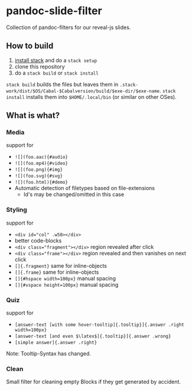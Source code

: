 # pandoc-slide-filter

Collection of pandoc-filters for our reveal-js slides.

## How to build

1. [install stack](https://haskell-lang.org/get-started) and do a `stack setup`
2. clone this repository
3. do a `stack build` or `stack install`

`stack build` builds the files but leaves them in `.stack-work/dist/$OS/Cabal-$Cabalversion/build/$exe-dir/$exe-name`.
`stack install` installs them into `$HOME/.local/bin` (or similar on other OSes).

## What is what?

### Media

support for

- `![](foo.aac){#audio}`
- `![](foo.mp4){#video}`
- `![](foo.png){#img}`
- `![](foo.svg){#svg}`
- `![](foo.html){#demo}`
- Automatic detection of filetypes based on file-extensions
  - Id's may be changed/omitted in this case

### Styling

support for

- `<div id="col" .w50></div>`
- better code-blocks
- `<div class="fragment"></div>` region revealed after click
- `<div class="frame"></div>` region revealed and then vanishes on next click
- `[]{.fragment}` same for inline-objects
- `[]{.frame}` same for inline-objects
- `[]{#hspace width=100px}` manual spacing
- `[]{#vspace height=100px}` manual spacing

### Quiz

support for

- `[answer-text [with some hover-tooltip]{.tooltip}]{.answer .right width=100px}`
- `[answer-text [and even $\latex$]{.tooltip}]{.answer .wrong}`
- `[simple answer]{.answer .right}`

Note: Tooltip-Syntax has changed.

### Clean

Small filter for cleaning empty Blocks if they get generated by accident.
